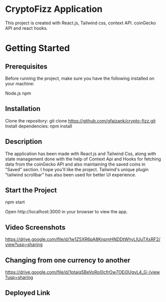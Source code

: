 # CryptoFizz Application

This project is created with React.js, Tailwind css, context API. coinGecko API and react hooks.

# Getting Started

## Prerequisites

Before running the project, make sure you have the following installed on your machine:

Node.js
npm 

## Installation

Clone the repository:
git clone https://github.com/gfaizank/crypto-fizz.git
Install dependencies:
npm install

## Description

The application has been made with React.js and Tailwind Css, along with state management done with the help of Context Api and Hooks for fetching data from the coinGecko API and also maintaining the saved coins in "Saved" section. I hope you'll like the project. Tailwind's unique plugin "tailwind scrollbar" has also been used for better UI experience.


## Start the Project
npm start

Open http://localhost:3000 in your browser to view the app.

## Video Screenshots 
https://drive.google.com/file/d/1w1Z5XR6pA8KnpmHNDDtWhyLIUuTXsRF2/view?usp=sharing


## Changing from one currency to another

https://drive.google.com/file/d/1ptajq5BeVoRo0lcfrOw7OEi0UgyL4_G-/view?usp=sharing


## Deployed Link

